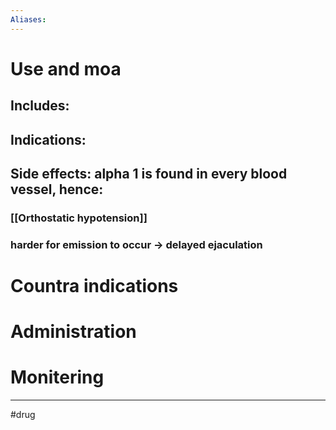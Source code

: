 ```yaml
---
Aliases:
---
```

# Use and moa
## Includes:
## Indications:
## Side effects: alpha 1 is found in every blood vessel, hence:
### [[Orthostatic hypotension]]
### harder for emission to occur -> delayed ejaculation
# Countra indications
# Administration 
# Monitering 

---
#drug 